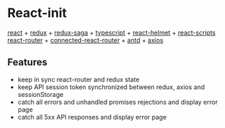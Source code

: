 # React-init
[react](https://reactjs.org) + 
[redux](https://redux.js.org/) +
[redux-saga](https://redux-saga.js.org/) +
[typescript](https://www.typescriptlang.org/) + 
[react-helmet](https://github.com/nfl/react-helmet) +
[react-scripts](https://github.com/facebook/create-react-app#readme)
[react-router](https://reacttraining.com/react-router/) +
[connected-react-router](https://github.com/supasate/connected-react-router) + 
[antd](https://ant.design/) +
[axios](https://github.com/axios/axios)

## Features
 * keep in sync react-router and redux state
 * keep API session token synchronized between redux, axios and sessionStorage
 * catch all errors and unhandled promises rejections and display error page
 * catch all 5xx API responses and display error page
